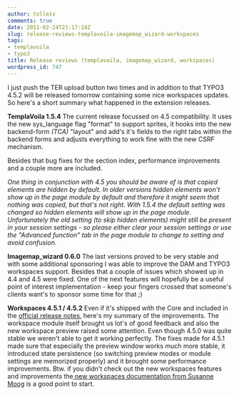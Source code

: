 ```yaml
---
author: tolleiv
comments: true
date: 2011-02-24T21:17:14Z
slug: release-reviews-templavoila-imagemap_wizard-workspaces
tags:
- templavoila
- typo3
title: Release reviews (templavoila, imagemap_wizard, workspaces)
wordpress_id: 747
---
```


I just push the TER upload button two times and in addition to that TYPO3 4.5.2 will be released tomorrow containing some nice workspaces updates. So here's a short summary what happened in the extension releases.

**TemplaVoila 1.5.4**
The current release focussed on 4.5 compatibility. It uses the new sys_language flag "format" to support sprites, it hooks into the new backend-form _(TCA)_ "layout" and add's it's fields to the right tabs within the backend forms and adjusts everything to work fine with the new CSRF mechanism.

Besides that bug fixes for the section index, performance improvements and a couple more are included.

_One thing in conjunction with 4.5 you should be aware of is that copied elements are hidden by default. In older versions hidden elements won't show up in the page module by default and therefore it might seem that nothing was copied, but that's not right. With 1.5.4 the default setting was changed so hidden elements will show up in the page module. Unfortunately the old setting (to skip hidden elements) might still be present in your session settings - so please either clear your session settings or use the "Advanced function" tab in the page module to change to setting and avoid confusion._

**Imagemap_wizard 0.6.0**
The last versions proved to be very stable and with some additional sponsoring I was able to improve the DAM and TYPO3 workspaces support. Besides that a couple of issues which showed up in 4.4 and 4.5 were fixed. One of the next features will hopefully be a useful point of interest implementation - keep your fingers crossed that someone's clients want's to sponsor some time for that ;)

**Workspaces 4.5.1 / 4.5.2**
Even if it's shipped with the Core and included in the [official release notes](http://news.typo3.org/news/article/typo3-451-released/), here's my summary of the improvements. The workspace module itself brought us lot's of good feedback and also the new workspace preview raised some attention. Even though 4.5.0 was quite stable we weren't able to get it working perfectly. The fixes made for 4.5.1 made sure that especially the preview window works much more stable, it introduced state persistence (so switching preview modes or module settings are memorized properly) and it brought some performance improvements.
Btw. if you didn't check out the new workspaces features and improvements the[ new workspaces documentation from Susanne Moog](http://forge.typo3.org/projects/typo3v4-workspaces/repository/entry/workspaces/trunk/Documentation/manual.pdf) is a good point to start.
